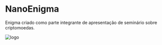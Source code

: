 # NanoEnigma
Enigma criado como parte integrante de apresentação de seminário sobre criptomoedas.

![logo](https://user-images.githubusercontent.com/28392782/50039431-86f69480-0019-11e9-93cd-adeb4bda4a2d.png)

